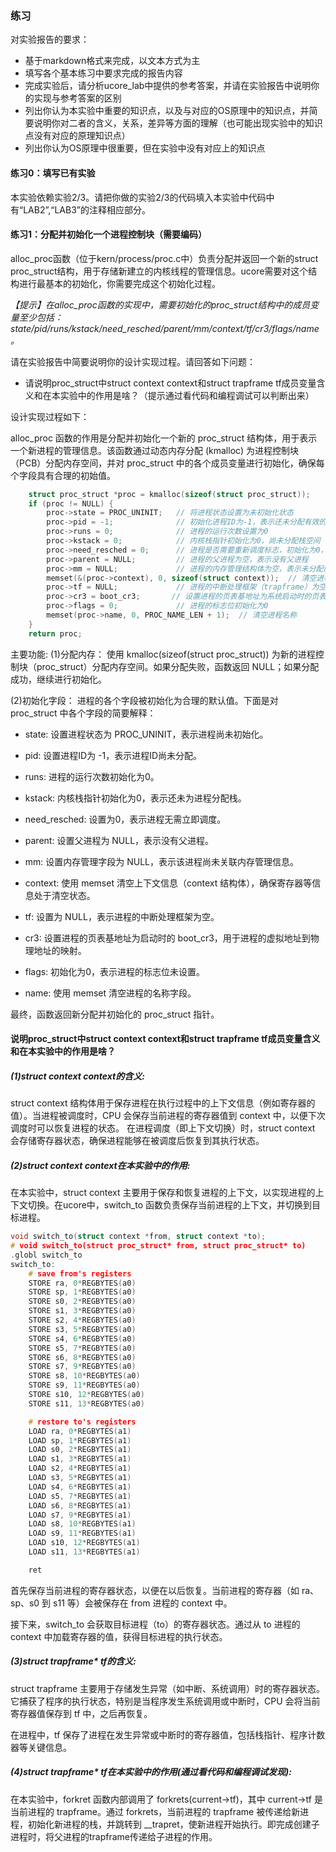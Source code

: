 ### 练习

对实验报告的要求：
 - 基于markdown格式来完成，以文本方式为主
 - 填写各个基本练习中要求完成的报告内容
 - 完成实验后，请分析ucore_lab中提供的参考答案，并请在实验报告中说明你的实现与参考答案的区别
 - 列出你认为本实验中重要的知识点，以及与对应的OS原理中的知识点，并简要说明你对二者的含义，关系，差异等方面的理解（也可能出现实验中的知识点没有对应的原理知识点）
 - 列出你认为OS原理中很重要，但在实验中没有对应上的知识点
 
#### 练习0：填写已有实验
本实验依赖实验2/3。请把你做的实验2/3的代码填入本实验中代码中有“LAB2”,“LAB3”的注释相应部分。

#### 练习1：分配并初始化一个进程控制块（需要编码）
alloc_proc函数（位于kern/process/proc.c中）负责分配并返回一个新的struct proc_struct结构，用于存储新建立的内核线程的管理信息。ucore需要对这个结构进行最基本的初始化，你需要完成这个初始化过程。

*【提示】在alloc_proc函数的实现中，需要初始化的proc_struct结构中的成员变量至少包括：state/pid/runs/kstack/need_resched/parent/mm/context/tf/cr3/flags/name。*

请在实验报告中简要说明你的设计实现过程。请回答如下问题：

- 请说明proc_struct中struct context context和struct trapframe tf成员变量含义和在本实验中的作用是啥？（提示通过看代码和编程调试可以判断出来）

设计实现过程如下：

alloc_proc 函数的作用是分配并初始化一个新的 proc_struct 结构体，用于表示一个新进程的管理信息。该函数通过动态内存分配 (kmalloc) 为进程控制块（PCB）分配内存空间，并对 proc_struct 中的各个成员变量进行初始化，确保每个字段具有合理的初始值。
```c
    struct proc_struct *proc = kmalloc(sizeof(struct proc_struct));
    if (proc != NULL) {
        proc->state = PROC_UNINIT;   // 将进程状态设置为未初始化状态
        proc->pid = -1;              // 初始化进程ID为-1，表示还未分配有效的进程ID
        proc->runs = 0;              // 进程的运行次数设置为0
        proc->kstack = 0;            // 内核栈指针初始化为0，尚未分配栈空间
        proc->need_resched = 0;      // 进程是否需要重新调度标志，初始化为0，不需要调度
        proc->parent = NULL;         // 进程的父进程为空，表示没有父进程
        proc->mm = NULL;             // 进程的内存管理结构体为空，表示未分配内存
        memset(&(proc->context), 0, sizeof(struct context));  // 清空进程的上下文信息（包括寄存器等）
        proc->tf = NULL;             // 进程的中断处理框架（trapframe）为空
        proc->cr3 = boot_cr3;       // 设置进程的页表基地址为系统启动时的页表基地址（boot_cr3）
        proc->flags = 0;             // 进程的标志位初始化为0
        memset(proc->name, 0, PROC_NAME_LEN + 1);  // 清空进程名称
    }
    return proc;
```

主要功能:
(1)分配内存：
使用 kmalloc(sizeof(struct proc_struct)) 为新的进程控制块（proc_struct）分配内存空间。如果分配失败，函数返回 NULL；如果分配成功，继续进行初始化。

(2)初始化字段：
进程的各个字段被初始化为合理的默认值。下面是对 proc_struct 中各个字段的简要解释：
- state: 设置进程状态为 PROC_UNINIT，表示进程尚未初始化。

- pid: 设置进程ID为 -1，表示进程ID尚未分配。

- runs: 进程的运行次数初始化为0。

- kstack: 内核栈指针初始化为0，表示还未为进程分配栈。

- need_resched: 设置为0，表示进程无需立即调度。

- parent: 设置父进程为 NULL，表示没有父进程。

- mm: 设置内存管理字段为 NULL，表示该进程尚未关联内存管理信息。

- context: 使用 memset 清空上下文信息（context 结构体），确保寄存器等信息处于清空状态。

- tf: 设置为 NULL，表示进程的中断处理框架为空。

- cr3: 设置进程的页表基地址为启动时的 boot_cr3，用于进程的虚拟地址到物理地址的映射。

- flags: 初始化为0，表示进程的标志位未设置。

- name: 使用 memset 清空进程的名称字段。

最终，函数返回新分配并初始化的 proc_struct 指针。

#### 说明proc_struct中struct context context和struct trapframe tf成员变量含义和在本实验中的作用是啥？
##### (1)struct context context的含义:
struct context 结构体用于保存进程在执行过程中的上下文信息（例如寄存器的值）。当进程被调度时，CPU 会保存当前进程的寄存器值到 context 中，以便下次调度时可以恢复进程的状态。
在进程调度（即上下文切换）时，struct context 会存储寄存器状态，确保进程能够在被调度后恢复到其执行状态。

##### (2)struct context context在本实验中的作用:

在本实验中，struct context 主要用于保存和恢复进程的上下文，以实现进程的上下文切换。在ucore中，switch_to 函数负责保存当前进程的上下文，并切换到目标进程。
```c
void switch_to(struct context *from, struct context *to);
# void switch_to(struct proc_struct* from, struct proc_struct* to)
.globl switch_to
switch_to:
    # save from's registers
    STORE ra, 0*REGBYTES(a0)
    STORE sp, 1*REGBYTES(a0)
    STORE s0, 2*REGBYTES(a0)
    STORE s1, 3*REGBYTES(a0)
    STORE s2, 4*REGBYTES(a0)
    STORE s3, 5*REGBYTES(a0)
    STORE s4, 6*REGBYTES(a0)
    STORE s5, 7*REGBYTES(a0)
    STORE s6, 8*REGBYTES(a0)
    STORE s7, 9*REGBYTES(a0)
    STORE s8, 10*REGBYTES(a0)
    STORE s9, 11*REGBYTES(a0)
    STORE s10, 12*REGBYTES(a0)
    STORE s11, 13*REGBYTES(a0)

    # restore to's registers
    LOAD ra, 0*REGBYTES(a1)
    LOAD sp, 1*REGBYTES(a1)
    LOAD s0, 2*REGBYTES(a1)
    LOAD s1, 3*REGBYTES(a1)
    LOAD s2, 4*REGBYTES(a1)
    LOAD s3, 5*REGBYTES(a1)
    LOAD s4, 6*REGBYTES(a1)
    LOAD s5, 7*REGBYTES(a1)
    LOAD s6, 8*REGBYTES(a1)
    LOAD s7, 9*REGBYTES(a1)
    LOAD s8, 10*REGBYTES(a1)
    LOAD s9, 11*REGBYTES(a1)
    LOAD s10, 12*REGBYTES(a1)
    LOAD s11, 13*REGBYTES(a1)

    ret
```
首先保存当前进程的寄存器状态，以便在以后恢复。当前进程的寄存器（如 ra、sp、s0 到 s11 等）会被保存在 from 进程的 context 中。

接下来，switch_to 会获取目标进程（to）的寄存器状态。通过从 to 进程的 context 中加载寄存器的值，获得目标进程的执行状态。
##### (3)struct trapframe* tf的含义:
struct trapframe 主要用于存储发生异常（如中断、系统调用）时的寄存器状态。它捕获了程序的执行状态，特别是当程序发生系统调用或中断时，CPU 会将当前寄存器值保存到 tf 中，之后再恢复。

在进程中，tf 保存了进程在发生异常或中断时的寄存器值，包括栈指针、程序计数器等关键信息。

##### (4)struct trapframe* tf在本实验中的作用(通过看代码和编程调试发现):
在本实验中，forkret 函数内部调用了 forkrets(current->tf)，其中 current->tf 是当前进程的 trapframe。通过 forkrets，当前进程的 trapframe 被传递给新进程，初始化新进程的栈，并跳转到 __trapret，使新进程开始执行。即完成创建子进程时，将父进程的trapframe传递给子进程的作用。